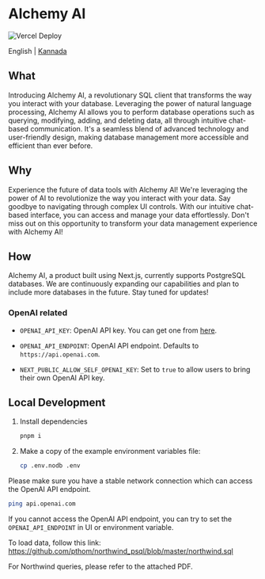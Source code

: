 
# Alchemy AI

![Vercel Deploy](https://deploy-badge.vercel.app/vercel/alchemy-ai-jet)

English | [Kannada](README.kn.md)
</div>

## What

Introducing Alchemy AI, a revolutionary SQL client that transforms the way you interact with your database. Leveraging the power of natural language processing, Alchemy AI allows you to perform database operations such as querying, modifying, adding, and deleting data, all through intuitive chat-based communication. It's a seamless blend of advanced technology and user-friendly design, making database management more accessible and efficient than ever before.

## Why

Experience the future of data tools with Alchemy AI! We're leveraging the power of AI to revolutionize the way you interact with your data. Say goodbye to navigating through complex UI controls. With our intuitive chat-based interface, you can access and manage your data effortlessly. Don't miss out on this opportunity to transform your data management experience with Alchemy AI!

## How

Alchemy AI, a product built using Next.js, currently supports PostgreSQL databases. We are continuously expanding our capabilities and plan to include more databases in the future. Stay tuned for updates!

### OpenAI related

- `OPENAI_API_KEY`: OpenAI API key. You can get one from [here](https://platform.openai.com/api-keys).

- `OPENAI_API_ENDPOINT`: OpenAI API endpoint. Defaults to `https://api.openai.com`.

- `NEXT_PUBLIC_ALLOW_SELF_OPENAI_KEY`: Set to `true` to allow users to bring their own OpenAI API key.

## Local Development

1. Install dependencies

   ```bash
   pnpm i
   ```

2. Make a copy of the example environment variables file:

   ```bash
   cp .env.nodb .env
   ```

Please make sure you have a stable network connection which can access the OpenAI API endpoint.

```bash
ping api.openai.com
```

If you cannot access the OpenAI API endpoint, you can try to set the `OPENAI_API_ENDPOINT` in UI or environment variable.

To load data, follow this link: <https://github.com/pthom/northwind_psql/blob/master/northwind.sql>

For Northwind queries, please refer to the attached PDF.
